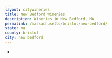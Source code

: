 ```yaml
---
layout: citywineries
title: New Bedford Wineries
description: Wineries in New Bedford, MA
permalink: /massachusetts/bristol/new-bedford/
state: ma
county: bristol
city: new bedford
---
```

-
